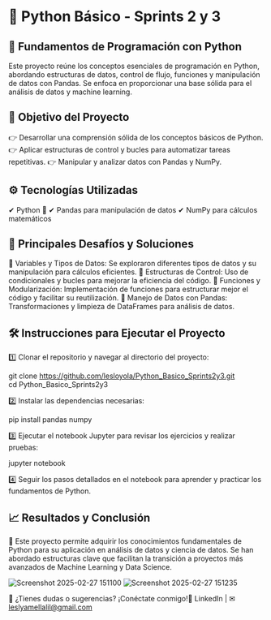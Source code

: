# 🐍 **Python Básico - Sprints 2 y 3**

## 📌 **Fundamentos de Programación con Python**

Este proyecto reúne los conceptos esenciales de programación en Python, abordando estructuras de datos, control de flujo, funciones y manipulación de datos con Pandas. Se enfoca en proporcionar una base sólida para el análisis de datos y machine learning.

## 🎯 **Objetivo del Proyecto**

👉 Desarrollar una comprensión sólida de los conceptos básicos de Python.
👉 Aplicar estructuras de control y bucles para automatizar tareas repetitivas.
👉 Manipular y analizar datos con Pandas y NumPy.

## ⚙️ **Tecnologías Utilizadas**

✔ Python 🐍
✔ Pandas para manipulación de datos
✔ NumPy para cálculos matemáticos

## 🚀 **Principales Desafíos y Soluciones**

🔹 Variables y Tipos de Datos: Se exploraron diferentes tipos de datos y su manipulación para cálculos eficientes.
🔹 Estructuras de Control: Uso de condicionales y bucles para mejorar la eficiencia del código.
🔹 Funciones y Modularización: Implementación de funciones para estructurar mejor el código y facilitar su reutilización.
🔹 Manejo de Datos con Pandas: Transformaciones y limpieza de DataFrames para análisis de datos.

## 🛠 **Instrucciones para Ejecutar el Proyecto**

1️⃣ Clonar el repositorio y navegar al directorio del proyecto:

git clone https://github.com/lesloyola/Python_Basico_Sprints2y3.git  
cd Python_Basico_Sprints2y3  

2️⃣ Instalar las dependencias necesarias:

pip install pandas numpy  

3️⃣ Ejecutar el notebook Jupyter para revisar los ejercicios y realizar pruebas:

jupyter notebook  

4️⃣ Seguir los pasos detallados en el notebook para aprender y practicar los fundamentos de Python.



## 📈 **Resultados y Conclusión**

📌 Este proyecto permite adquirir los conocimientos fundamentales de Python para su aplicación en análisis de datos y ciencia de datos. Se han abordado estructuras clave que facilitan la transición a proyectos más avanzados de Machine Learning y Data Science.

![Screenshot 2025-02-27 151100](https://github.com/user-attachments/assets/020d5dc1-8abc-4d0c-97a7-81e5156fd6a1)
![Screenshot 2025-02-27 151235](https://github.com/user-attachments/assets/57f0664d-1a78-4967-a711-ce41967e2dc8)


📩 ¿Tienes dudas o sugerencias? ¡Conéctate conmigo!🔗 LinkedIn | ✉ leslyamellalil@gmail.com



